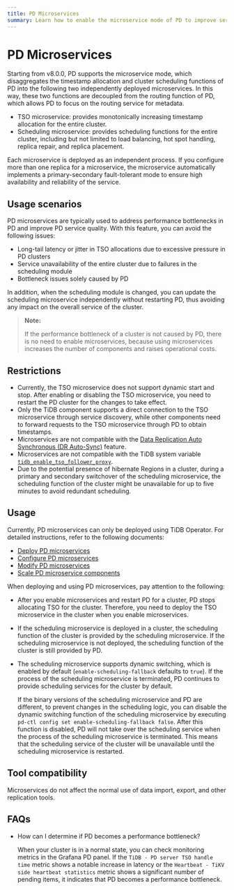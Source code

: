```yaml
---
title: PD Microservices
summary: Learn how to enable the microservice mode of PD to improve service quality.
---
```


# PD Microservices

Starting from v8.0.0, PD supports the microservice mode, which disaggregates the timestamp allocation and cluster scheduling functions of PD into the following two independently deployed microservices. In this way, these two functions are decoupled from the routing function of PD, which allows PD to focus on the routing service for metadata.

- TSO microservice: provides monotonically increasing timestamp allocation for the entire cluster.
- Scheduling microservice: provides scheduling functions for the entire cluster, including but not limited to load balancing, hot spot handling, replica repair, and replica placement.

Each microservice is deployed as an independent process. If you configure more than one replica for a microservice, the microservice automatically implements a primary-secondary fault-tolerant mode to ensure high availability and reliability of the service.

## Usage scenarios

PD microservices are typically used to address performance bottlenecks in PD and improve PD service quality. With this feature, you can avoid the following issues:

- Long-tail latency or jitter in TSO allocations due to excessive pressure in PD clusters
- Service unavailability of the entire cluster due to failures in the scheduling module
- Bottleneck issues solely caused by PD

In addition, when the scheduling module is changed, you can update the scheduling microservice independently without restarting PD, thus avoiding any impact on the overall service of the cluster.

> **Note:**
>
> If the performance bottleneck of a cluster is not caused by PD, there is no need to enable microservices, because using microservices increases the number of components and raises operational costs.

## Restrictions

- Currently, the TSO microservice does not support dynamic start and stop. After enabling or disabling the TSO microservice, you need to restart the PD cluster for the changes to take effect.
- Only the TiDB component supports a direct connection to the TSO microservice through service discovery, while other components need to forward requests to the TSO microservice through PD to obtain timestamps.
- Microservices are not compatible with the [Data Replication Auto Synchronous (DR Auto-Sync)](https://docs.pingcap.com/tidb/stable/two-data-centers-in-one-city-deployment) feature.
- Microservices are not compatible with the TiDB system variable [`tidb_enable_tso_follower_proxy`](https://docs.pingcap.com/tidb/stable/system-variables#tidb_enable_tso_follower_proxy-new-in-v530).
- Due to the potential presence of hibernate Regions in a cluster, during a primary and secondary switchover of the scheduling microservice, the scheduling function of the cluster might be unavailable for up to five minutes to avoid redundant scheduling.

## Usage

Currently, PD microservices can only be deployed using TiDB Operator. For detailed instructions, refer to the following documents:

- [Deploy PD microservices](configure-a-tidb-cluster.md#deploy-pd-microservices)
- [Configure PD microservices](configure-a-tidb-cluster.md#configure-pd-microservices)
- [Modify PD microservices](modify-tidb-configuration.md#modify-pd-microservices-configuration)
- [Scale PD microservice components](scale-a-tidb-cluster.md#scale-pd-microservice-components)

When deploying and using PD microservices, pay attention to the following:

- After you enable microservices and restart PD for a cluster, PD stops allocating TSO for the cluster. Therefore, you need to deploy the TSO microservice in the cluster when you enable microservices.
- If the scheduling microservice is deployed in a cluster, the scheduling function of the cluster is provided by the scheduling microservice. If the scheduling microservice is not deployed, the scheduling function of the cluster is still provided by PD.
- The scheduling microservice supports dynamic switching, which is enabled by default (`enable-scheduling-fallback` defaults to `true`). If the process of the scheduling microservice is terminated, PD continues to provide scheduling services for the cluster by default.

    If the binary versions of the scheduling microservice and PD are different, to prevent changes in the scheduling logic, you can disable the dynamic switching function of the scheduling microservice by executing `pd-ctl config set enable-scheduling-fallback false`. After this function is disabled, PD will not take over the scheduling service when the process of the scheduling microservice is terminated. This means that the scheduling service of the cluster will be unavailable until the scheduling microservice is restarted.

## Tool compatibility

Microservices do not affect the normal use of data import, export, and other replication tools.

## FAQs

- How can I determine if PD becomes a performance bottleneck?

  When your cluster is in a normal state, you can check monitoring metrics in the Grafana PD panel. If the `TiDB - PD server TSO handle time` metric shows a notable increase in latency or the `Heartbeat - TiKV side heartbeat statistics` metric shows a significant number of pending items, it indicates that PD becomes a performance bottleneck.